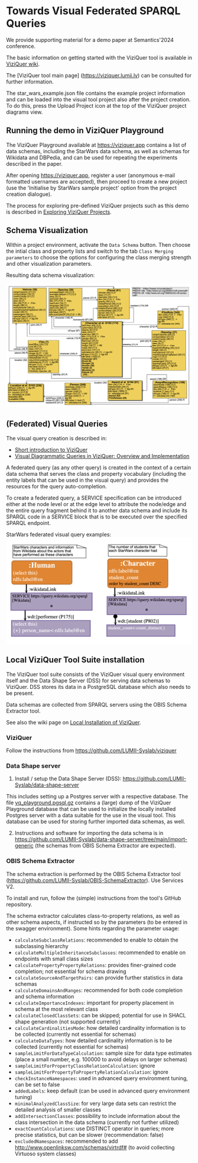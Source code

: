 # Towards Visual Federated SPARQL Queries

We provide supporting material for a demo paper at Semantics'2024 conference.

The basic information on getting started with the ViziQuer tool is available in
[ViziQuer wiki](https://github.com/LUMII-Syslab/viziquer/wiki).

The [ViziQuer tool main page] (https://viziquer.lumii.lv) can be consulted for further information.

The star_wars_example.json file contains the example project information and can be loaded into the visual tool project also after the project creation. To do this, press the Upload Project icon at the top of the ViziQuer project diagrams view.

## Running the demo in ViziQuer Playground

The ViziQuer Playground available at https://viziquer.app contains a list of data schemas, including the StarWars data schema, as well as schemas for Wikidata and DBPedia, and can be used for repeating the experiments described in the paper.

After opening https://viziquer.app, register a user (anonymous e-mail formatted usernames are accepted), then proceed to create a new project (use the 'Initialise by StarWars sample project' option from the project creation dialogue).

The process for exploring pre-defined ViziQuer projects such as this demo is described in [Exploring ViziQuer Projects](https://github.com/LUMII-Syslab/viziquer/wiki/Exploring-ViziQuer-Projects).

## Schema Visualization

Within a project environment, activate the `Data Schema` button. Then choose the intial class and property lists and switch to the tab `Class Merging parameters` to choose the options for configuring the class merging strength and other visualization parameters.

Resulting data schema visualization:

![StarWars data schema visualization](data_schema.png)

## (Federated) Visual Queries

The visual query creation is described in:
- [Short introduction to ViziQuer](https://viziquer.lumii.lv/DBPedia_ShortIntro.pdf)
- [Visual Diagrammatic Queries in ViziQuer: Overview and Implementation](https://www.bjmc.lu.lv/fileadmin/user_upload/lu_portal/projekti/bjmc/Contents/11_2_07_Ovcinnikova.pdf)

A federated query (as any other query) is created in the context of a certain data schema that serves the class and property vocabulary (including the entity labels that can be used in the visual query) and provides the resources for the query auto-completion.

To create a federated query, a SERVICE specification can be introduced either at the node level or at the edge level to attribute the node/edge and the entire query fragment behind it to another data schema and include its SPARQL code in a SERVICE block that is to be executed over the specified SPARQL endpoint.

StarWars federated visual query examples:
![StarWars visual query examples](visual_queries.png)

## Local ViziQuer Tool Suite installation

The ViziQuer tool suite consists of the ViziQuer visual query environment itself and the Data Shape Server (DSS) for serving data schemas to ViziQuer. DSS stores its data in a PostgreSQL database which also needs to be present.

Data schemas are collected from SPARQL servers using the OBIS Schema Extractor tool.

See also the wiki page on [Local Installation of ViziQuer](https://github.com/LUMII-Syslab/viziquer/wiki/Local-Installation).

### ViziQuer

Follow the instructions from https://github.com/LUMII-Syslab/viziquer

### Data Shape server

1. Install / setup the Data Shape Server (DSS): https://github.com/LUMII-Syslab/data-shape-server

This includes setting up a Postgres server with a respective database. The file [vq_playground.pgsql.gz](https://viziquer.lumii.lv/dss/resources/vq_playground.pgsql.gz) contains a (large) dump of the ViziQuer Playground database that can be used to initialize the locally installed Postgres server with a data suitable for the use in the visual tool.
This database can be used for storing further imported data schemas, as well.

2. Instructions and software for importing the data schema is in https://github.com/LUMII-Syslab/data-shape-server/tree/main/import-generic
(the schemas from OBIS Schema Extractor are expected).

### OBIS Schema Extractor

The schema extraction is performed by the OBIS Schema Extractor tool (https://github.com/LUMII-Syslab/OBIS-SchemaExtractor).
Use Services V2. 

To install and run, follow the (simple) instructions from the tool's GitHub repository.

The schema extractor calculates class-to-property relations, as well as other schema aspects, if instructed so by the parameters (to be entered in the swagger environment). 
Some hints regarding the parameter usage:

- `calculateSubclassRelations`: recommended to enable to obtain the subclassing hierarchy
- `calculateMultipleInheritanceSubclasses`: recommended to enable on endpoints with small class sizes
- `calculatePropertyPropertyRelations`: provides finer-grained code completion; not essential for schema drawing
- `calculateSourceAndTargetPairs`: can provide further statistics in data schemas 
- `calculateDomainsAndRanges`: recommended for both code completion and schema information
- `calculateImportanceIndexes`: important for property placement in schema at the most relevant class
- `calculateClosedClassSets`: can be skipped; potential for use in SHACL shape generation (not supported currently)
- `calculateCardinalitiesMode`: how detailed cardinality information is to be collected (currently not essential for schemas)
- `calculateDataTypes`: how detailed cardinality information is to be collected (currently not essential for schemas)
- `sampleLimitForDataTypeCalculation`: sample size for data type estimates (place a small number, e.g. 100000 to avoid delays on larger schemas)
- `sampleLimitForPropertyClassRelationCalculation`: ignore
- `sampleLimitForPropertyToPropertyRelationCalculation`: ignore
- `checkInstanceNamespaces`: used in advanced query environment tuning, can be set to false
- `addedLabels`: keep default (can be used in advanced query environment tuning)
- `minimalAnalyzedClassSize`: for very large data sets can restrict the detailed analysis of smaller classes
- `addIntersectionClasses`: possibility to include information about the class intersection in the data schema (currently not further utilized)
- `exactCountCalculations`: use DISTINCT operator in queries; more precise statistics, but can be slower (recommendation: false)
- `excludedNamespaces`: recommended to add http://www.openlinksw.com/schemas/virtrdf# (to avoid collecting Virtuoso system classes)
